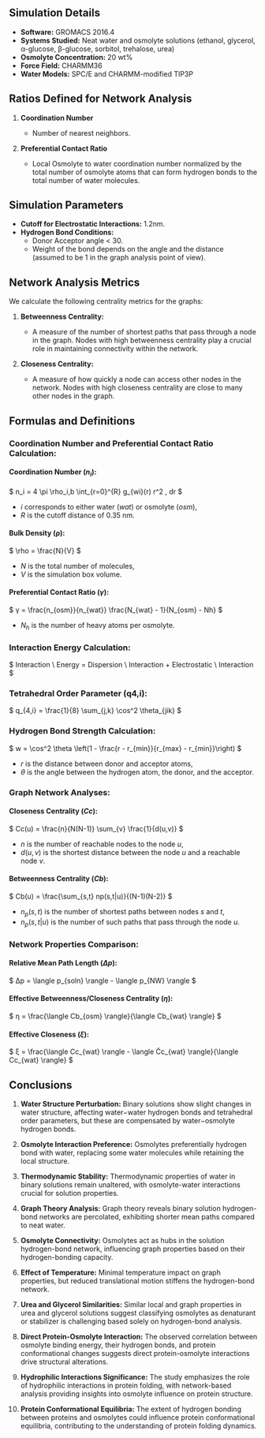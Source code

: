 ## Simulation Details

- **Software:** GROMACS 2016.4
- **Systems Studied:** Neat water and osmolyte solutions (ethanol, glycerol, α-glucose, β-glucose, sorbitol, trehalose, urea)
- **Osmolyte Concentration:** 20 wt%
- **Force Field:** CHARMM36
- **Water Models:** SPC/E and CHARMM-modified TIP3P

## Ratios Defined for Network Analysis

1. **Coordination Number**
   - Number of nearest neighbors.

2. **Preferential Contact Ratio**
   - Local Osmolyte to water coordination number normalized by the total number of osmolyte atoms that can form hydrogen bonds to the total number of water molecules.

## Simulation Parameters

- **Cutoff for Electrostatic Interactions:** 1.2nm.
- **Hydrogen Bond Conditions:**
  - Donor Acceptor angle < 30.
  - Weight of the bond depends on the angle and the distance (assumed to be 1 in the graph analysis point of view).

## Network Analysis Metrics

We calculate the following centrality metrics for the graphs:

1. **Betweenness Centrality:**
   - A measure of the number of shortest paths that pass through a node in the graph. Nodes with high betweenness centrality play a crucial role in maintaining connectivity within the network.

2. **Closeness Centrality:**
   - A measure of how quickly a node can access other nodes in the network. Nodes with high closeness centrality are close to many other nodes in the graph.


## Formulas and Definitions

### Coordination Number and Preferential Contact Ratio Calculation:

#### Coordination Number ($n_i$):
$ n_i = 4 \pi \rho_i,b \int_{r=0}^{R} g_{wi}(r) r^2 \, dr $

- $i$ corresponds to either water ($wat$) or osmolyte ($osm$),
- $R$ is the cutoff distance of 0.35 nm.

#### Bulk Density (ρ):
$ \rho = \frac{N}{V} $

- $N$ is the total number of molecules,
- $V$ is the simulation box volume.

#### Preferential Contact Ratio ($γ$):
$ γ = \frac{n_{osm}}{n_{wat}} \frac{N_{wat} - 1}{N_{osm} - Nh} $

- $N_h$ is the number of heavy atoms per osmolyte.

### Interaction Energy Calculation:

$ Interaction \ Energy = Dispersion \ Interaction + Electrostatic \ Interaction $

### Tetrahedral Order Parameter (q4,i):

$ q_{4,i} = \frac{1}{8} \sum_{j,k} \cos^2 \theta_{jik} $

### Hydrogen Bond Strength Calculation:

$ w = \cos^2 \theta \left(1 - \frac{r - r_{min}}{r_{max} - r_{min}}\right) $

- $r$ is the distance between donor and acceptor atoms,
- $θ$ is the angle between the hydrogen atom, the donor, and the acceptor.

### Graph Network Analyses:

#### Closeness Centrality ($Cc$):

$ Cc(u) = \frac{n}{N(N-1)} \sum_{v} \frac{1}{d(u,v)} $

- $n$ is the number of reachable nodes to the node $u$,
- $d(u,v)$ is the shortest distance between the node $u$ and a reachable node $v$.

#### Betweenness Centrality ($Cb$):

$ Cb(u) = \frac{\sum_{s,t} np(s,t|u)}{(N-1)(N-2)} $

- $n_p(s,t)$ is the number of shortest paths between nodes $s$ and $t$,
- $n_p(s,t|u)$ is the number of such paths that pass through the node $u$.

### Network Properties Comparison:

#### Relative Mean Path Length ($Δp$):
$ Δp = \langle p_{soln} \rangle - \langle p_{NW} \rangle $

#### Effective Betweenness/Closeness Centrality ($η$):
$ η = \frac{\langle Cb_{osm} \rangle}{\langle Cb_{wat} \rangle} $

#### Effective Closeness ($ξ$):
$ ξ = \frac{\langle Cc_{wat} \rangle - \langle C̃c_{wat} \rangle}{\langle Cc_{wat} \rangle} $

## Conclusions

1. **Water Structure Perturbation:** Binary solutions show slight changes in water structure, affecting water−water hydrogen bonds and tetrahedral order parameters, but these are compensated by water−osmolyte hydrogen bonds.

2. **Osmolyte Interaction Preference:** Osmolytes preferentially hydrogen bond with water, replacing some water molecules while retaining the local structure.

3. **Thermodynamic Stability:** Thermodynamic properties of water in binary solutions remain unaltered, with osmolyte-water interactions crucial for solution properties.

4. **Graph Theory Analysis:** Graph theory reveals binary solution hydrogen-bond networks are percolated, exhibiting shorter mean paths compared to neat water.

5. **Osmolyte Connectivity:** Osmolytes act as hubs in the solution hydrogen-bond network, influencing graph properties based on their hydrogen-bonding capacity.

6. **Effect of Temperature:** Minimal temperature impact on graph properties, but reduced translational motion stiffens the hydrogen-bond network.

7. **Urea and Glycerol Similarities:** Similar local and graph properties in urea and glycerol solutions suggest classifying osmolytes as denaturant or stabilizer is challenging based solely on hydrogen-bond analysis.

8. **Direct Protein-Osmolyte Interaction:** The observed correlation between osmolyte binding energy, their hydrogen bonds, and protein conformational changes suggests direct protein-osmolyte interactions drive structural alterations.

9. **Hydrophilic Interactions Significance:** The study emphasizes the role of hydrophilic interactions in protein folding, with network-based analysis providing insights into osmolyte influence on protein structure.

10. **Protein Conformational Equilibria:** The extent of hydrogen bonding between proteins and osmolytes could influence protein conformational equilibria, contributing to the understanding of protein folding dynamics.